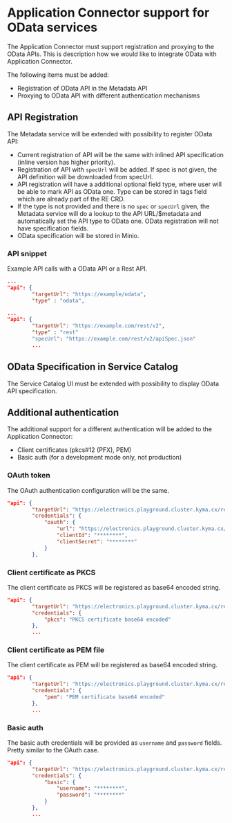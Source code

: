 # Application Connector support for OData services

The Application Connector must support registration and proxying to the OData APIs.
This is description how we would like to integrate OData with Application Connector.

The following items must be added:

- Registration of OData API in the Metadata API
- Proxying to OData API with different authentication mechanisms

## API Registration

The Metadata service will be extended with possibility to register OData API:

- Current registration of API will be the same with inlined API specification (inline version has higher priority).
- Registration of API with `specUrl` will be added. If spec is not given, the API definition will be downloaded from specUrl.
- API registration will have a additional optional field type, where user will be able to mark API as OData one. Type can be stored in tags field which are already part of the RE CRD.
- If the type is not provided and there is no `spec` or `specUrl` given, the Metadata service will do a lookup to the API URL/$metadata and automatically set the API type to OData one. OData registration will not have specification fields.
- OData specification will be stored in Minio.

### API snippet

Example API calls with a OData API or a Rest API.

```json
...
"api": {
        "targetUrl": "https://example/odata",
        "type" : "odata",
```

```json
...
"api": {
        "targetUrl": "https://example.com/rest/v2",
        "type" : "rest"
        "specUrl": "https://example.com/rest/v2/apiSpec.json"
        ...
```

## OData Specification in Service Catalog

The Service Catalog UI must be extended with possibility to display OData API specification.

## Additional authentication

The additional support for a different authentication will be added to the Application Connector:

- Client certificates (pkcs#12 (PFX), PEM)
- Basic auth (for a development mode only, not production)

### OAuth token

The OAuth authentication configuration will be the same.

``` json
"api": {
        "targetUrl": "https://electronics.playground.cluster.kyma.cx/rest/v2",
        "credentials": {
            "oauth": {
                "url": "https://electronics.playground.cluster.kyma.cx/authorizationserver/oauth/token",
                "clientId": "********",
                "clientSecret": "********"
            }
        },
```

### Client certificate as PKCS

The client certificate as PKCS will be registered as base64 encoded string.

``` json
"api": {
        "targetUrl": "https://electronics.playground.cluster.kyma.cx/rest/v2",
        "credentials": {
            "pkcs": "PKCS certificate base64 encoded"
        },
        ...
```

### Client certificate as PEM file

The client certificate as PEM will be registered as base64 encoded string.

``` json
"api": {
        "targetUrl": "https://electronics.playground.cluster.kyma.cx/rest/v2",
        "credentials": {
            "pem": "PEM certificate base64 encoded"
        },
        ...
```

### Basic auth

The basic auth credentials will be provided as `username` and `password` fields. Pretty similar to the OAuth case.

``` json
"api": {
        "targetUrl": "https://electronics.playground.cluster.kyma.cx/rest/v2",
        "credentials": {
            "basic": {
                "username": "********",
                "password": "********"
            }
        },
        ...
```